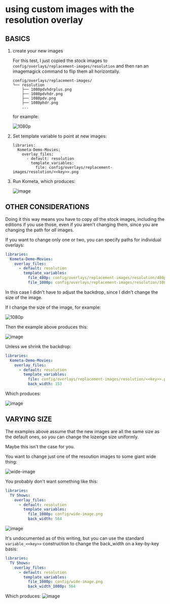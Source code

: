# using custom images with the resolution overlay

## BASICS

1. create your new images
   
   For this test, I just copied the stock images to `config/overlays/replacement-images/resolution` and then ran an imagemagick command to flip them all horizontally.

   ```
   config/overlays/replacement-images/
   └── resolution
       ├── 1080pdvhdrplus.png
       ├── 1080pdvhdr.png
       ├── 1080pdv.png
       ├── 1080phdr.png
       ...
   ```
   for example:
   
   ![1080p](https://github.com/user-attachments/assets/ec1be556-d572-4313-a32c-c0391a619b67)

2. Set template variable to point at new images:

   ```
   libraries:
     Kometa-Demo-Movies:
       overlay_files:
         - default: resolution
           template_variables:
             file: config/overlays/replacement-images/resolution/<<key>>.png
   ```

3. Run Kometa, which produces:

   ![image](https://github.com/user-attachments/assets/adedd696-acba-4fc9-bb54-fa732d5f7587)


## OTHER CONSIDERATIONS

Doing it this way means you have to copy *all* the stock images, including the editions if you use those, even if you aren't changing them, since you are changing the path for *all* images.

If you want to change only one or two, you can specify paths for individual overlays:

```yaml
libraries:
  Kometa-Demo-Movies:
    overlay_files:
      - default: resolution
        template_variables:
          file_480p: config/overlays/replacement-images/resolution/480p.png
          file_1080p: config/overlays/replacement-images/resolution/1080p.png
```

In this case I didn't have to adjust the backdrop, since I didn't change the size of the image.

If I change the size of the image, for example:

![1080p](https://github.com/user-attachments/assets/afaefac8-bd50-4030-aed0-4fd9b5389767)

Then the example above produces this:

![image](https://github.com/user-attachments/assets/3761e843-638a-4e07-8aa2-9cac1f721f29)

Unless we shrink the backdrop:

```yaml
libraries:
  Kometa-Demo-Movies:
    overlay_files:
      - default: resolution
        template_variables:
          file: config/overlays/replacement-images/resolution/<<key>>.png
          back_width: 153
```

Which produces:

![image](https://github.com/user-attachments/assets/1fd8f40e-12c3-4ed0-abb8-14c5abd0eaf8)


## VARYING SIZE

The examples above assume that the new images are all the same size as the default ones, so you can change the lozenge size uniformly.

Maybe this isn't the case for you.

You want to change just one of the resoution images to some giant wide thing:

![wide-image](https://github.com/user-attachments/assets/9f179f96-083b-4731-bd9d-5306d05b9494)

You probably don't want something like this:

```yaml
libraries:
  TV Shows:
    overlay_files:
      - default: resolution
        template_variables:
          file_1080p: config/wide-image.png
          back_width: 564
```

![image](https://github.com/user-attachments/assets/0feb6785-034c-4610-9898-b0ef63c735bb)

It's undocumented as of this writing, but you can use the standard `variable_<<key>>` construction to change the back_width on a key-by-key basis:

```yaml
libraries:
  TV Shows:
    overlay_files:
      - default: resolution
        template_variables:
          file_1080p: config/wide-image.png
          back_width_1080p: 564
```
Which produces:
![image](https://github.com/user-attachments/assets/efef9913-3e7f-46cc-ada1-1534bf24e0f0)
